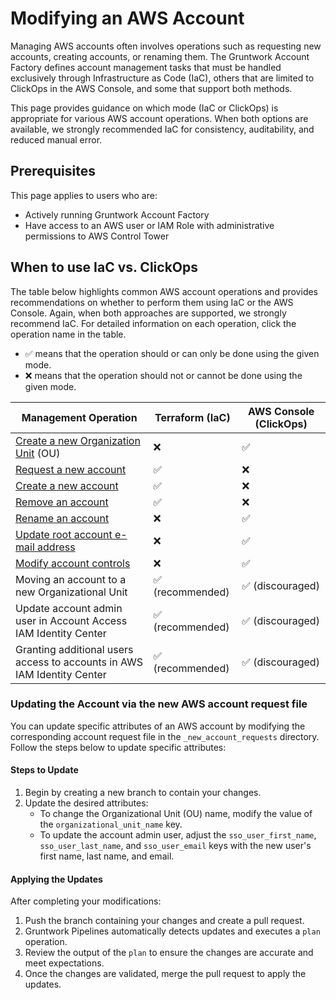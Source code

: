 

# Modifying an AWS Account

Managing AWS accounts often involves operations such as requesting new accounts, creating accounts, or renaming them. The Gruntwork Account Factory defines account management tasks that must be handled exclusively through Infrastructure as Code (IaC), others that are limited to ClickOps in the AWS Console, and some that support both methods.

This page provides guidance on which mode (IaC or ClickOps) is appropriate for various AWS account operations. When both options are available, we strongly recommended IaC for consistency, auditability, and reduced manual error.

## Prerequisites

This page applies to users who are:
- Actively running Gruntwork Account Factory
- Have access to an AWS user or IAM Role with administrative permissions to AWS Control Tower

## When to use IaC vs. ClickOps

The table below highlights common AWS account operations and provides recommendations on whether to perform them using IaC or the AWS Console. Again, when both approaches are supported, we strongly recommend IaC. For detailed information on each operation, click the operation name in the table.

- ✅ means that the operation should or can only be done using the given mode.
- ❌ means that the operation should not or cannot be done using the given mode.

| Management Operation                                                                                                          | Terraform (IaC)  | AWS Console (ClickOps) |
|-------------------------------------------------------------------------------------------------------------------------------| ---------------- | ---------------------- |
| [Create a new Organization Unit](https://docs.aws.amazon.com/controltower/latest/userguide/create-new-ou.html) (OU)           | ❌               | ✅                     |
| [Request a new account](/2.0/docs/accountfactory/guides/vend-aws-account)                                                                                                         | ✅               | ❌                     |
| [Create a new account](/2.0/docs/accountfactory/guides/vend-aws-account)                                                                                                          | ✅               | ❌                     |
| [Remove an account](/2.0/docs/accountfactory/tutorials/remove-account.md)                                                                                       | ✅               | ❌                     |
| [Rename an account](https://docs.aws.amazon.com/controltower/latest/userguide/change-account-name.html)                       | ❌               | ✅                     |
| [Update root account e-mail address](https://docs.aws.amazon.com/accounts/latest/reference/manage-acct-update-root-user.html) | ❌               | ✅                     |
| [Modify account controls](https://docs.aws.amazon.com/controltower/latest/userguide/enable-controls-on-ou.html)               | ❌               | ✅                     |
| Moving an account to a new Organizational Unit                                                                                | ✅ (recommended) | ✅ (discouraged)       |
| Update account admin user in Account Access IAM Identity Center                                                               | ✅ (recommended) | ✅ (discouraged)       |
| Granting additional users access to accounts in AWS IAM Identity Center                                                       | ✅ (recommended) | ✅ (discouraged)       |


### Updating the Account via the new AWS account request file

You can update specific attributes of an AWS account by modifying the corresponding account request file in the `_new_account_requests` directory. Follow the steps below to update specific attributes:

#### Steps to Update

1. Begin by creating a new branch to contain your changes.
2. Update the desired attributes:
   - To change the Organizational Unit (OU) name, modify the value of the `organizational_unit_name` key.
   - To update the account admin user, adjust the `sso_user_first_name`, `sso_user_last_name`, and `sso_user_email` keys with the new user's first name, last name, and email.
     
#### Applying the Updates

After completing your modifications:
1. Push the branch containing your changes and create a pull request.
2. Gruntwork Pipelines automatically detects updates and executes a `plan` operation.
3. Review the output of the `plan` to ensure the changes are accurate and meet expectations.
4. Once the changes are validated, merge the pull request to apply the updates.

